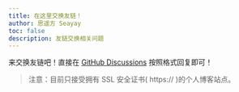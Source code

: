 ```yaml
---
title: 在这里交换友链！
author: 思遥方 Seayay
toc: false
description: 友链交换相关问题
---
```


来交换友链吧！直接在 [GitHub Discussions](https://github.com/Seayay/seayay.github.io/discussions/3) 按照格式回复即可！

> 注意：目前只接受拥有 SSL 安全证书( https:// )的个人博客站点。
